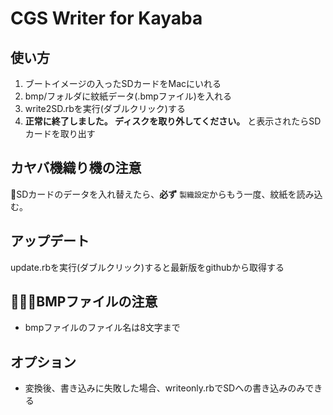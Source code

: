 CGS Writer for Kayaba
=====================

## 使い方
1. ブートイメージの入ったSDカードをMacにいれる
2. bmp/フォルダに紋紙データ(.bmpファイル)を入れる
3. write2SD.rbを実行(ダブルクリック)する
4. __正常に終了しました。 ディスクを取り外してください。__ と表示されたらSDカードを取り出す

## カヤバ機織り機の注意
SDカードのデータを入れ替えたら、__必ず__ `製織設定`からもう一度、紋紙を読み込む。


## アップデート
update.rbを実行(ダブルクリック)すると最新版をgithubから取得する

## BMPファイルの注意
- bmpファイルのファイル名は8文字まで


## オプション
 - 変換後、書き込みに失敗した場合、writeonly.rbでSDへの書き込みのみできる